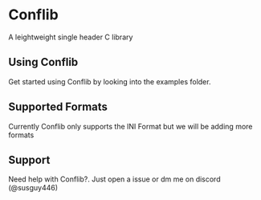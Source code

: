 # Conflib
A leightweight single header C library








## Using Conflib
Get started using Conflib by looking into the examples folder. 




## Supported Formats
Currently Conflib only supports the INI Format but we will be adding more formats



## Support
Need help with Conflib?. Just open a issue or dm me on discord (@susguy446)